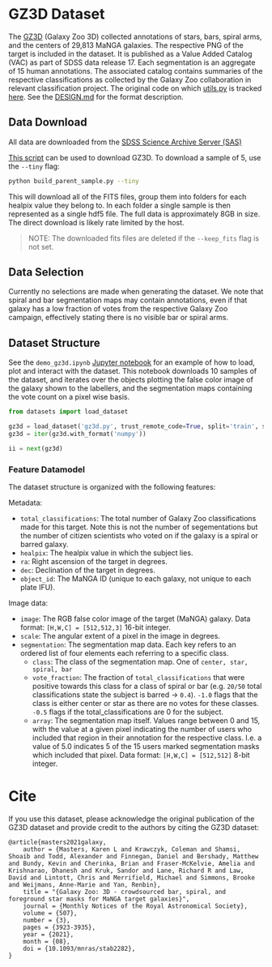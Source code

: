 # GZ3D Dataset

The [GZ3D](https://www.zooniverse.org/projects/klmasters/galaxy-zoo-3d) (Galaxy Zoo 3D) collected annotations of stars, bars, spiral arms, and the centers of 29,813 MaNGA galaxies. The respective PNG of the target is included in the dataset. It is published as a Value Added Catalog (VAC) as part of SDSS data release 17. Each segmentation is an aggregate of 15 human annotations. The associated catalog contains summaries of the respective classifications as collected by the Galaxy Zoo collaboration in relevant classification project. The original code on which [utils.py](./utils.py) is tracked [here]("https://github.com/CKrawczyk/GZ3D_production/"). See the [DESIGN.md](../../DESIGN.md) for the format description.

## Data Download

All data are downloaded from the [SDSS Science Archive Server (SAS)](https://data.sdss.org/sas/dr17/env/MANGA_MORPHOLOGY/galaxyzoo3d/v4_0_0/)

[This script](./build_parent_sample.py) can be used to download GZ3D. To download a sample of 5, use the `--tiny` flag:
```bash
python build_parent_sample.py --tiny
```
This will download all of the FITS files, group them into folders for each healpix value they belong to. In each folder a single sample is then represented as a single hdf5 file. The full data is approximately 8GB in size. The direct download is likely rate limited by the host.

> NOTE: The downloaded fits files are deleted if the `--keep_fits` flag is not set.

<!-- We suggest downloading the data using globus from a registered host. -->


## Data Selection

Currently no selections are made when generating the dataset. We note that spiral and bar segmentation maps may contain annotations, even if that galaxy has a low fraction of votes from the respective Galaxy Zoo campaign, effectively stating there is no visible bar or spiral arms.

## Dataset Structure

See the `demo_gz3d.ipynb` [Jupyter notebook](./demo_gz3d.ipynb) for an example of how to load, plot and interact with the dataset. This notebook downloads 10 samples of the dataset, and iterates over the objects plotting the false color image of the galaxy shown to the labellers, and the segmentation maps containing the vote count on a pixel wise basis.


```python
from datasets import load_dataset

gz3d = load_dataset('gz3d.py', trust_remote_code=True, split='train', streaming=True)
gz3d = iter(gz3d.with_format('numpy'))

ii = next(gz3d)
```

### Feature Datamodel

The dataset structure is organized with the following features:

Metadata:
- `total_classifications`: The total number of Galaxy Zoo classifications made for this target. Note this is not the number of segementations but the number of citizen scientists who voted on if the galaxy is a spiral or barred galaxy.
- `healpix`: The healpix value in which the subject lies.
- `ra`: Right ascension of the target in degrees.
- `dec`: Declination of the target in degrees.
- `object_id`: The MaNGA ID (unique to each galaxy, not unique to each plate IFU).

Image data:
- `image`: The RGB false color image of the target (MaNGA) galaxy. Data format: `[H,W,C] = [512,512,3]` 16-bit integer.
- `scale`: The angular extent of a pixel in the image in degrees.
- `segmentation`: The segmentation map data. Each key refers to an ordered list of four elements each referring to a specific class.
    - `class`: The class of the segmentation map. One of `center, star, spiral, bar`
    - `vote_fraction`: The fraction of `total_classifications` that were positive towards this class for a class of spiral or bar (e.g. `20/50` total classifications state the subject is barred -> `0.4`). `-1.0` flags that the class is either center or star as there are no votes for these classes. `-0.5` flags if the total_classifications are 0 for the subject.
    - `array`: The segmentation map itself. Values range between 0 and 15, with the value at a given pixel indicating the number of users who included that region in their annotation for the respective class. I.e. a value of 5.0 indicates 5 of the 15 users marked segmentation masks which included that pixel. Data format: `[H,W,C] = [512,512]` 8-bit integer.


# Cite

If you use this dataset, please acknowledge the original publication of the GZ3D dataset and provide credit to the authors by citing the GZ3D dataset:

```
@article{masters2021galaxy,
    author = {Masters, Karen L and Krawczyk, Coleman and Shamsi, Shoaib and Todd, Alexander and Finnegan, Daniel and Bershady, Matthew and Bundy, Kevin and Cherinka, Brian and Fraser-McKelvie, Amelia and Krishnarao, Dhanesh and Kruk, Sandor and Lane, Richard R and Law, David and Lintott, Chris and Merrifield, Michael and Simmons, Brooke and Weijmans, Anne-Marie and Yan, Renbin},
    title = "{Galaxy Zoo: 3D - crowdsourced bar, spiral, and foreground star masks for MaNGA target galaxies}",
    journal = {Monthly Notices of the Royal Astronomical Society},
    volume = {507},
    number = {3},
    pages = {3923-3935},
    year = {2021},
    month = {08},
    doi = {10.1093/mnras/stab2282},
}
```

